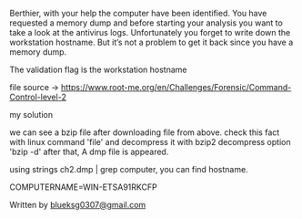 Berthier, with your help the computer have been identified.
You have requested a memory dump and before starting your analysis you want to take a look at the antivirus logs. 
Unfortunately you forget to write down the workstation hostname.
But it’s not a problem to get it back since you have a memory dump.

The validation flag is the workstation hostname

file source -> https://www.root-me.org/en/Challenges/Forensic/Command-Control-level-2

my solution 

we can see a bzip file after downloading file from above.
check this fact with linux command 'file' and decompress it with bzip2 decompress option 'bzip -d'
after that, A dmp file is appeared. 

using strings ch2.dmp | grep computer, you can find hostname.

COMPUTERNAME=WIN-ETSA91RKCFP

Written by blueksg0307@gmail.com



